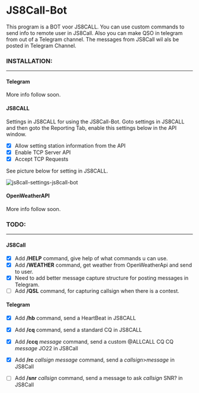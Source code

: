 # JS8Call-Bot
This program is a BOT voor JS8CALL. You can use custom commands to send info to remote user in JS8Call. Also you can make QSO in telegram from out of a Telegram channel. The messages from JS8Call wil als be posted in Telegram Channel.


### INSTALLATION:
---

#### Telegram

More info follow soon.

#### JS8CALL 

Settings in JS8CALL for using the JS8Call-Bot.
Goto settings in JS8CALL and then goto the Reporting Tab, enable this settings below in the API window.

- [x] Allow setting station information from the API
- [x] Enable TCP Server API
- [x] Accept TCP Requests

See picture below for setting in JS8CALL.

![js8call-settings-js8call-bot](https://user-images.githubusercontent.com/60797474/199588064-5dd681f6-984e-4e30-874b-0bb7659e6045.png)

#### OpenWeatherAPI

More info follow soon.


### TODO:
---

#### JS8Call

- [x] Add **/HELP** command, give help of what commands u can use. 
- [x] Add **/WEATHER** command, get weather from OpenWeatherApi and send to user.
- [x] Need to add better message capture structure for posting messages in Telegram.
- [ ] Add **/QSL** command, for capturing callsign when there is a contest.

#### Telegram

- [x] Add **/hb** command, send a HeartBeat in JS8CALL
- [x] Add **/cq** command, send a standard CQ in JS8CALL
- [x] Add **/ccq** *message* command, send a custom @ALLCALL CQ CQ *message* JO22 in JS8Call
- [x] Add **/rc** *callsign* *message* command, send a *callsign*>*message* in JS8Call
- [ ] Add **/snr** *callsign* command, send a message to ask *callsign* SNR? in JS8Call



